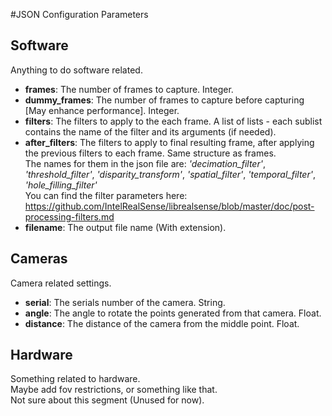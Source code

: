 #JSON Configuration Parameters

## Software
Anything to do software related.

- **frames**: The number of frames to capture. Integer.
- **dummy_frames**: The number of frames to capture before capturing [May enhance performance]. Integer.
- **filters**: The filters to apply to the each frame. A list of lists - each sublist contains the name of the filter and its
    arguments (if needed).
- **after_filters**: The filters to apply to final resulting frame, after applying the previous filters to each frame.
    Same structure as frames.  
    The names for them in the json file are: _'decimation_filter'_, _'threshold_filter'_, _'disparity_transform'_,
    _'spatial_filter'_, _'temporal_filter'_, _'hole_filling_filter'_  
    You can find the filter parameters here: https://github.com/IntelRealSense/librealsense/blob/master/doc/post-processing-filters.md  
- **filename**: The output file name (With extension).

## Cameras
Camera related settings.

- **serial**: The serials number of the camera. String.
- **angle**: The angle to rotate the points generated from that camera. Float.
- **distance**: The distance of the camera from the middle point. Float.

## Hardware
Something related to hardware.  
Maybe add fov restrictions, or something like that.  
Not sure about this segment (Unused for now).  